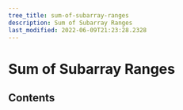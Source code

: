 ```yaml
---
tree_title: sum-of-subarray-ranges
description: Sum of Subarray Ranges
last_modified: 2022-06-09T21:23:28.2328
---
```


# Sum of Subarray Ranges

## Contents
